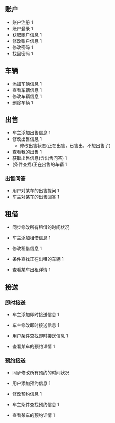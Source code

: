 ## 账户
* 账户注册 1
* 账户登录 1
* 获取账户信息 1
* 修改账户信息 1
* 修改密码 1
* 找回密码 1

## 车辆
* 添加车辆信息 1 
* 查看车辆信息 1
* 修改车辆信息 1
* 删除车辆 1

## 出售
* 车主添加出售信息 1
* 修改出售信息 1
    * 修改出售状态(正在出售，已售出，不想出售了)
* 查看我的出售 1
* 获取出售信息(含出售问答) 1
* (条件查找)正在出售的车辆 1


### 出售问答
* 用户对某车的出售提问 1 
* 车主对某车的出售回答 1

## 租借
* 同步修改所有租借的时间状况

* 车主添加租借信息 1
* 修改租借信息 1

* 条件查找正在出租的车辆 1
* 查看某车出租详情 1

## 接送
### 即时接送
* 车主添加即时接送信息 1
* 车主修改即时接送信息  1
 
* 用户条件查找即时接送信息 1
* 查看某车的预约详情 1

### 预约接送
* 同步修改所有预约的时间状况

* 用户添加预约信息 1
* 修改预约信息 1

* 车主条件查找预约信息 1
* 查看某车的预约详情 1
